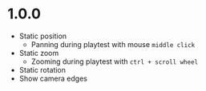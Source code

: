 # 1.0.0
- Static position
  - Panning during playtest with mouse `middle click`
- Static zoom
  - Zooming during playtest with `ctrl + scroll wheel`
- Static rotation
- Show camera edges
